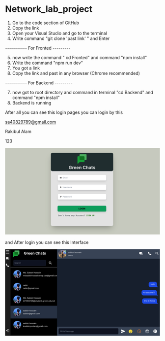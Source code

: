 # Network_lab_project
1. Go to the code section of GitHub 
2. Copy the link
3. Open your Visual Studio and go to the terminal
4. Write command "git clone 'past link' " and Enter

----------- For Fronted ---------

5. now write the command " cd Fronted" and command "npm install"
6. Write the command "npm run dev"
7. You got a link
8. Copy the link and past in any browser (Chrome recommended)

----------- For Backend ---------

7. now got to root directory and command in terminal "cd Backend" and command "npm install"
8. Backend is running


After all you can see this login pages 
you can login by this

sa40829789@gmail.com

Rakibul Alam

123


![image alt](https://github.com/mdsabbir12/Nwtwork_project_chatapp/blob/e751b19d6e853ff95f0ce06bb34f4538bbc07310/login.png)

and After login you can see this Interface 

![image alt](https://github.com/mdsabbir12/Nwtwork_project_chatapp/blob/ff4cf7cbe57e49bfa67e28296b06445018eaabaa/Home%20page.png)

